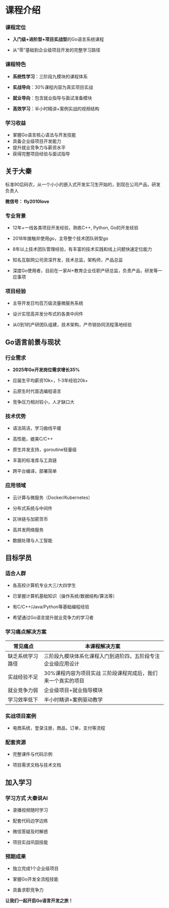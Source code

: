 # 课程介绍

### 课程定位

- **入门级+进阶型+项目实战型**的Go语言系统课程

- 从“零”基础到企业级项目开发的完整学习路径

### 课程特色

- **系统性学习**：三阶段九模块的课程体系

- **实战导向**：30%课程内容为真实项目实战

- **就业导向**：包含就业指导与面试准备模块

- **高效学习**：半小时精讲+案例实战的视频结构

### 学习收益

- 掌握Go语言核心语法与开发技能
- 具备企业级项目开发能力
- 提升就业竞争力与薪资水平
- 获得完整项目经验与面试指导

## 关于大秦

标准90后码农，从一个小小的嵌入式开发实习生开始的，到现在公司产品，研发负责人

**微信号： fly2010love**

### 专业背景

- 12年+一线各类项目开发经验，熟练C++, Python, Go的开发经验

- 2018年接触并使用go，主导整个技术团队转型go

- 8年以上技术团队管理经验，有丰富的技术实践和线上问题快速定位能力

- 知名互联网公司资深开发，技术总监，架构师，产品总监

- 深度Go使用者，目前在一家AI+教育企业任职产研总监，负责产品，研发等一应事项

### 项目经验

- 主导开发日均百万级流量微服务系统

- 设计实现高并发分布式的各类中间件

- 从0到1的产研团队组建，技术架构，产市销协同流程落地经验

## Go语言前景与现状

### 行业需求

- **2025年Go开发岗位需求增长35%**

- 应届生平均薪资10k+，1-3年经验20k+

- 云原生时代首选编程语言

- 竞争压力相对较小，人才缺口大

### 技术优势

- 语法简洁，学习曲线平缓

- 高性能，媲美C/C++

- 原生并发支持，goroutine轻量级

- 丰富的标准库与工具链

- 跨平台编译，部署简单

### 应用领域

- 云计算与微服务（Docker/Kubernetes）

- 分布式系统与中间件

- 区块链与加密货币

- 高并发网络服务

- 数据处理与人工智能

## 目标学员

### 适合人群

- 各高校计算机专业大三/大四学生

- 已掌握计算机基础知识（操作系统/数据结构/算法等）

- 有C/C++/Java/Python等基础编程经验

- 希望通过Go语言提升就业竞争力的学习者

### 学习痛点解决方案

| 常见痛点         | 本课程解决方案                                               |
| ---------------- | ------------------------------------------------------------ |
| 缺乏系统学习路径 | 三阶段九模块体系化课程入门到进阶四，五阶段专注企业级应用设计 |
| 实战经验不足     | 30%课程内容为项目实战 三阶段课程完成后，我们来一个真实的项目 |
| 就业竞争力弱     | 企业级项目+就业指导模块                                      |
| 学习效率低下     | 半小时精讲+案例驱动教学                                      |

### 实战项目案例

- 电商系统，登录注册，商品，订单，支付等流程

### 配套资源

- 完整课件与代码示例

- 项目需求文档与技术文档

## 加入学习

### 学习方式  大秦说AI

- 录播视频随时学习

- 配套代码边学边练

- 微信答疑及时解惑

- 项目实战巩固技能

### 预期成果

- 独立完成1个企业级项目

- 掌握Go开发全流程技能

- 具备求职竞争力

**让我们一起开启Go语言开发之旅！**